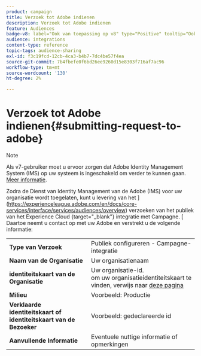 ```yaml
---
product: campaign
title: Verzoek tot Adobe indienen
description: Verzoek tot Adobe indienen
feature: Audiences
badge-v8: label="Ook van toepassing op v8" type="Positive" tooltip="Ook van toepassing op campagne v8"
audience: integrations
content-type: reference
topic-tags: audience-sharing
exl-id: f3c19fcd-12cb-4ca3-b4b7-7dc4be57f4ea
source-git-commit: 7b4fbefe0f6bd26ee9260d15e8303f716af7ac96
workflow-type: tm+mt
source-wordcount: '130'
ht-degree: 2%

---
```


# Verzoek tot Adobe indienen{#submitting-request-to-adobe}

>[!NOTE]
>
>Als v7-gebruiker moet u ervoor zorgen dat Adobe Identity Management System (IMS) op uw systeem is ingeschakeld om verder te kunnen gaan. [Meer informatie](../../integrations/using/about-adobe-id.md).

Zodra de Dienst van Identity Management van de Adobe (IMS) voor uw organisatie wordt toegelaten, kunt u levering van het ](https://experienceleague.adobe.com/en/docs/core-services/interface/services/audiences/overview) verzoeken van het publiek van het Experience Cloud {target="_blank"} integratie met Campagne. [ Daartoe neemt u contact op met uw Adobe en verstrekt u de volgende informatie:

<table> 
 <tbody> 
  <tr> 
   <td> <strong> Type van Verzoek </strong><br /> </td> 
   <td> Publiek configureren - Campagne-integratie </td> 
  </tr> 
  <tr> 
   <td> <strong> Naam van de Organisatie </strong><br /> </td> 
   <td> Uw organisatienaam </td> 
  </tr> 
  <tr> 
   <td> <strong> identiteitskaart van de Organisatie </strong><br /> </td> 
   <td> Uw organisatie-id. <br> om uw organisatieidentiteitskaart te vinden, verwijs naar <a href="https://experienceleague.adobe.com/docs/core-services/interface/administration/organizations.html?lang=nl"> deze pagina </a></td> 
  </tr> 
  <tr> 
   <td> <strong> Milieu </strong><br /> </td> 
   <td> Voorbeeld: Productie </td> 
  </tr> 
  <!--tr> 
   <td> <strong>AAM or People Service</strong><br /> </td> 
   <td> Example: Adobe Audience Manager. Make sure to mention whether or not you own Audience Manager license.</td> 
  </tr--> 
  <tr> 
   <td> <strong> Verklaarde identiteitskaart of identiteitskaart van de Bezoeker </strong><br /> </td> 
   <td> Voorbeeld: gedeclareerde id </td> 
  </tr> 
  <tr> 
   <td> <strong> Aanvullende Informatie </strong><br /> </td> 
   <td> Eventuele nuttige informatie of opmerkingen </td> 
  </tr> 
 </tbody> 
</table>
